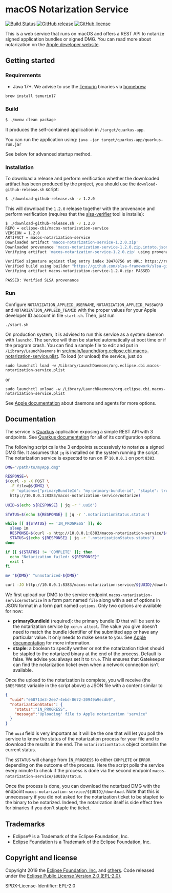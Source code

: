 # macOS Notarization Service

[![Build Status](https://ci.eclipse.org/cbi/buildStatus/icon?job=macos-notarization-service%2Fmain)](https://ci.eclipse.org/cbi/job/macos-notarization-service/job/main/) 
[![GitHub release](https://img.shields.io/github/release/eclipse-cbi/macos-notarization-service.svg?label=release)](https://github.com/eclipse-cbi/macos-notarization-service.svg/releases/latest)
[![GitHub license](https://img.shields.io/github/license/eclipse-cbi/macos-notarization-service.svg)](https://github.com/eclipse-cbi/macos-notarization-service/blob/master/LICENSE)

This is a web service that runs on macOS and offers a REST API to notarize signed application bundles or signed DMG. You can read more about notarization on the [Apple developer website](https://developer.apple.com/documentation/security/notarizing_your_app_before_distribution).

## Getting started

### Requirements

* Java 17+. We advise to use the [Temurin](https://adoptium.net/) binaries via [homebrew](https://brew.sh)

```bash
brew install temurin17
```

### Build

```bash
$ ./mvnw clean package
```

It produces the self-contained application in `/target/quarkus-app`.

You can run the application using: `java -jar target/quarkus-app/quarkus-run.jar`

See below for advanced startup method.

### Installation

To download a release and perform verification whether the downloaded artifact has been produced by the project,
you should use the `download-github-release.sh` script:

```bash
$ ./download-github-release.sh -v 1.2.0
```

This will download the `1.2.0` release together with the provenance and perform verification (requires that the [slsa-verifier](https://github.com/slsa-framework/slsa-verifier) tool is installe):

```bash
$ ./download-github-release.sh -v 1.2.0
REPO = eclipse-cbi/macos-notarization-service
VERSION = 1.2.0
ARTIFACT = macos-notarization-service
Downloaded artifact 'macos-notarization-service-1.2.0.zip'
Downloaded provenance 'macos-notarization-service-1.2.0.zip.intoto.jsonl'
Verifying artifact 'macos-notarization-service-1.2.0.zip' using provenance 'macos-notarization-service-1.2.0.zip.intoto.jsonl':

Verified signature against tlog entry index 38470756 at URL: https://rekor.sigstore.dev/api/v1/log/entries/24296fb24b8ad77afd34aec2bf00e490c71f748ac30e5ea98054baf21276e5dc43bbd1653789b273
Verified build using builder "https://github.com/slsa-framework/slsa-github-generator/.github/workflows/generator_generic_slsa3.yml@refs/tags/v1.9.0" at commit 5ad9cfe7d0a03ad3d7f58c1561b42f175b1d6850
Verifying artifact macos-notarization-service-1.2.0.zip: PASSED

PASSED: Verified SLSA provenance
```


### Run

Configure `NOTARIZATION_APPLEID_USERNAME`, `NOTARIZATION_APPLEID_PASSWORD` and `NOTARIZATION_APPLEID_TEAMID` with the proper values for your Apple developer ID account in file `start.sh`. Then, just run

    ./start.sh

On production system, it is advised to run this service as a system daemon with `launchd`. The service will then be started automatically at boot time or if the program crash. You can find a sample file to edit and put in `/Library/LaunchDaemons` in [src/main/launchd/org.eclipse.cbi.macos-notarization-service.plist](https://github.com/eclipse-cbi/macos-notarization-service/blob/master/src/main/launchd/org.eclipse.cbi.macos-notarization-service.plist). To load (or unload) the service, just do

    sudo launchctl load -w /Library/LaunchDaemons/org.eclipse.cbi.macos-notarization-service.plist

or

    sudo launchctl unload -w /Library/LaunchDaemons/org.eclipse.cbi.macos-notarization-service.plist

See [Apple documentation](https://developer.apple.com/library/archive/documentation/MacOSX/Conceptual/BPSystemStartup/Chapters/Introduction.html#//apple_ref/doc/uid/10000172i-SW1-SW1) about daemons and agents for more options.

## Documentation

The service is [Quarkus](https://quarkus.io) application exposing a simple REST API with 3 endpoints. See [Quarkus documentation](https://quarkus.io/guides/all-config) for all of its configuration options. 

The following script calls the 3 endpoints successively to notarize a signed DMG file. It assumes that `jq` is installed on the system running the script. The notarization service is expected to run on IP `10.0.0.1` on port `8383`.

```bash
DMG="/path/to/myApp.dmg"

RESPONSE=\
$(curl -s -X POST \
  -F file=@${DMG} \
  -F 'options={"primaryBundleId": "my-primary-bundle-id", "staple": true};type=application/json' \
  http://10.0.0.1:8383/macos-notarization-service/notarize)
  
UUID=$(echo ${RESPONSE} | jq -r '.uuid')

STATUS=$(echo ${RESPONSE} | jq -r '.notarizationStatus.status')

while [[ ${STATUS} == 'IN_PROGRESS' ]]; do
  sleep 1m
  RESPONSE=$(curl -s http://10.0.0.1:8383/macos-notarization-service/${UUID}/status)
  STATUS=$(echo ${RESPONSE} | jq -r '.notarizationStatus.status')
done

if [[ ${STATUS} != 'COMPLETE' ]]; then
  echo "Notarization failed: ${RESPONSE}"
  exit 1
fi

mv "${DMG}" "unnotarized-${DMG}"

curl -JO http://10.0.0.1:8383/macos-notarization-service/${UUID}/download
```

We first upload our DMG to the service endpoint `macos-notarization-service/notarize` in a form part named `file` along with a set of options in JSON format in a form part named `options`. Only two options are available for now:

 * **primaryBundleId** (required): the primary bundle ID that will be sent to the notarization service by `xcrun altool`. The value you give doesn’t need to match the bundle identifier of the submitted app or have any particular value. It only needs to make sense to you. See [Apple documentation](https://developer.apple.com/documentation/xcode/notarizing_your_app_before_distribution/customizing_the_notarization_workflow#3087734) for more information.
 * **staple**: a boolean to specify wether or not the notarization ticket should be stapled to the notarized binary at the end of the process. Default is false. We advise you always set it to `true`. This ensures that Gatekeeper can find the notarization ticket even when a network connection isn’t available.

Once the upload to the notarization is complete, you will receive (the `$RESPONSE` variable in the script above) a JSON file with a content similar to 

```json
{ 
  "uuid":"e68713e3-2ee7-4ebd-8672-20949a9ecdb9",
  "notarizationStatus": {
    "status":"IN_PROGRESS",
    "message":"Uploading' file to Apple notarization 'service"
  }
}
```

The `uuid` field is very important as it will be the one that will let you poll the service to know the status of the notarization process for your file and to download the results in the end. The `notarizationStatus` object contains the current status.

The `$STATUS` will change from `ÌN_PROGRESS` to either `COMPLETE` or `ERROR` depending on the outcome of the process. Here the script polls the service every minute to check if the process is done via the second endpoint `macos-notarization-service/$UUID/status`. 

Once the process is done, you can download the notarized DMG with the endpoint `macos-notarization-service/${UUID}/download`. Note that this is unnecessary if you did not asked for the notarization ticket to be stapled to the binary to be notarized. Indeed, the notarization itself is side effect free for binaries if you don't staple the ticket. 

## Trademarks

* Eclipse® is a Trademark of the Eclipse Foundation, Inc.
* Eclipse Foundation is a Trademark of the Eclipse Foundation, Inc.

## Copyright and license

Copyright 2019 the [Eclipse Foundation, Inc.](https://www.eclipse.org) and [others](https://github.com/eclipse-cbi/macos-notarization-service/graphs/contributors). Code released under the [Eclipse Public License Version 2.0 (EPL-2.0)](https://github.com/eclipse-cbi/macos-notarization-service/blob/src/LICENSE). 

SPDX-License-Identifier: EPL-2.0

